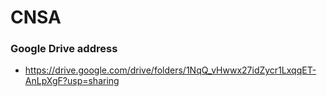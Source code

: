 # CNSA

### Google Drive address
- https://drive.google.com/drive/folders/1NqQ_vHwwx27idZycr1LxqqET-AnLpXgF?usp=sharing
